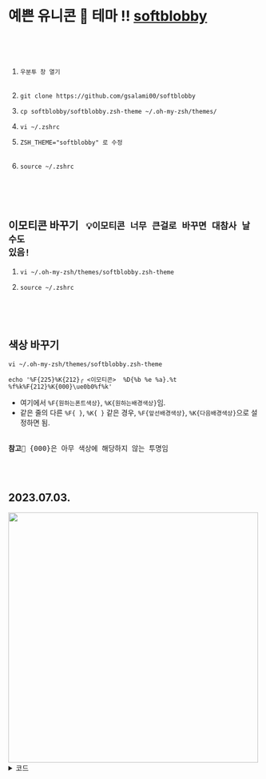 <br>

예쁜 유니콘 🦄 테마 !! <a href="https://github.com/gsalami00/softblobby">softblobby</a><br><br>
===
<br>
<ol>
  <li><code>우분투 창 열기</code></li><br>
  <li><pre><code>git clone https://github.com/gsalami00/softblobby</code></pre></li>
  <li><pre><code>cp softblobby/softblobby.zsh-theme ~/.oh-my-zsh/themes/</code></pre></li>
  <li><pre><code>vi ~/.zshrc</code></pre></li>
  <li><code>ZSH_THEME="softblobby" 로 수정</code></li><br>
  <li><pre><code>source ~/.zshrc</code></pre></li>
 </ol>
<br><br><br>

이모티콘 바꾸기&nbsp;&nbsp;&nbsp;<code>💡이모티콘 너무 큰걸로 바꾸면 대참사 날 수도 있음!</code>
---
<ol>
  <li><pre><code>vi ~/.oh-my-zsh/themes/softblobby.zsh-theme</code></pre></li>
  <li><pre><code>source ~/.zshrc</code></pre><br></li>
</ol>
<br>

색상 바꾸기
---
```shell
vi ~/.oh-my-zsh/themes/softblobby.zsh-theme
```
```shell
echo '%F{225}%K{212}╭ <이모티콘>  %D{%b %e %a}.%t  %f%k%F{212}%K{000}\ue0b0%f%k'
```
* 여기에서 ```%F{원하는폰트색상}```, ```%K{원하는배경색상}```임.
* 같은 줄의 다른 ```%F{ }```, ```%K{ }``` 같은 경우, ```%F{앞선배경색상}```, ```%K{다음배경색상}```으로 설정하면 됨.<br><br>

<pre><b>참고</b>🍎 {000}은 아무 색상에 해당하지 않는 투명임</pre>
<br>
<br>

2023.07.03.
---
<img src="https://github.com/redzzzi/THEME/assets/127263392/6f6eaeaf-1fce-4d95-ac74-a83d1f661dd0" width="500px">

<details>
<summary>코드</summary>
<div markdown="1">

```shell
ZSH_THEME_GIT_PROMPT_PREFIX=""
ZSH_THEME_GIT_PROMPT_SUFFIX=""
ZSH_THEME_GIT_PROMPT_DIRTY=""
ZSH_THEME_GIT_PROMPT_CLEAN=""

PROMPT='$(now)$(username)$(directory)$(git_info)%f%k
╰→  '

now () {
    echo '%F{225}%K{212}╭ 🐇  %D{%b %e %a}.%t  %f%k%F{000}%K{000}\ue0b0%f%k'
}

username() {
    echo '%F{212}%K{225}  🌷  %B%n%b   %f%k%F{000}%K{000}\ue0b0%f%k'
}

directory () {
    echo '%F{208}%K{000}  🍀  %0~  %f%k'
}

git_info () {
    GIT_INFO="$(git_prompt_info)"
    if [[ $GIT_INFO == "" ]] then
        echo "%F{000}%K{000}\ue0b0%f%k"
    else
        echo "%F{000}%K{000}\ue0b0%f%k%F{234}%K{147}  🍎   $(git_prompt_info)  %F{000}%K{000}\ue0b0%f%k"
    fi
}
```

</div>
</details>
